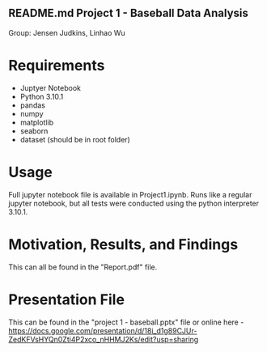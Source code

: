 <!-- Title -->
## README.md Project 1 - Baseball Data Analysis

Group: Jensen Judkins, Linhao Wu

# Requirements
- Juptyer Notebook
- Python 3.10.1
- pandas
- numpy
- matplotlib
- seaborn
- dataset (should be in root folder)

# Usage
Full jupyter notebook file is available in Project1.ipynb. Runs like a regular jupyter notebook, but all tests were conducted using the python interpreter 3.10.1.

# Motivation, Results, and Findings
This can all be found in the "Report.pdf" file.

# Presentation File
This can be found in the "project 1 - baseball.pptx" file or online here - https://docs.google.com/presentation/d/18i_d1g89CJUr-ZedKFVsHYQn0Zti4P2xco_nHHMJ2Ks/edit?usp=sharing
